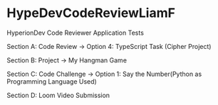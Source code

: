 # HypeDevCodeReviewLiamF
 HyperionDev Code Reviewer Application Tests

Section A: Code Review -> Option 4: TypeScript Task (Cipher Project)

Section B: Project -> My Hangman Game

Section C: Code Challenge -> Option 1: Say the Number(Python as Programming Language Used)

Section D: Loom Video Submission

